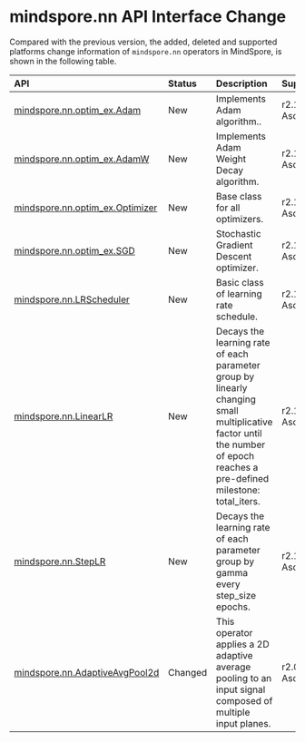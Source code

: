 # mindspore.nn API Interface Change

Compared with the previous version, the added, deleted and supported platforms change information of `mindspore.nn` operators in MindSpore, is shown in the following table.

|API|Status|Description|Support Platform|Class
|:----|:----|:----|:----|:----
|[mindspore.nn.optim_ex.Adam](https://mindspore.cn/docs/en/r2.1/api_python/nn/mindspore.nn.optim_ex.Adam.html#mindspore.nn.optim_ex.Adam)|New|Implements Adam algorithm..|r2.1: Ascend/GPU/CPU|Experimental Optimizer
|[mindspore.nn.optim_ex.AdamW](https://mindspore.cn/docs/en/r2.1/api_python/nn/mindspore.nn.optim_ex.AdamW.html#mindspore.nn.optim_ex.AdamW)|New|Implements Adam Weight Decay algorithm.|r2.1: Ascend/GPU/CPU|Experimental Optimizer
|[mindspore.nn.optim_ex.Optimizer](https://mindspore.cn/docs/en/r2.1/api_python/nn/mindspore.nn.optim_ex.Optimizer.html#mindspore.nn.optim_ex.Optimizer)|New|Base class for all optimizers.|r2.1: Ascend/GPU/CPU|Experimental Optimizer
|[mindspore.nn.optim_ex.SGD](https://mindspore.cn/docs/en/r2.1/api_python/nn/mindspore.nn.optim_ex.SGD.html#mindspore.nn.optim_ex.SGD)|New|Stochastic Gradient Descent optimizer.|r2.1: Ascend/GPU/CPU|Experimental Optimizer
|[mindspore.nn.LRScheduler](https://mindspore.cn/docs/en/r2.1/api_python/nn/mindspore.nn.LRScheduler.html#mindspore.nn.LRScheduler)|New|Basic class of learning rate schedule.|r2.1: Ascend/GPU/CPU|LRScheduler Class
|[mindspore.nn.LinearLR](https://mindspore.cn/docs/en/r2.1/api_python/nn/mindspore.nn.LinearLR.html#mindspore.nn.LinearLR)|New|Decays the learning rate of each parameter group by linearly changing small multiplicative factor until the number of epoch reaches a pre-defined milestone: total_iters.|r2.1: Ascend/GPU/CPU|LRScheduler Class
|[mindspore.nn.StepLR](https://mindspore.cn/docs/en/r2.1/api_python/nn/mindspore.nn.StepLR.html#mindspore.nn.StepLR)|New|Decays the learning rate of each parameter group by gamma every step_size epochs.|r2.1: Ascend/GPU/CPU|LRScheduler Class
|[mindspore.nn.AdaptiveAvgPool2d](https://mindspore.cn/docs/en/r2.1/api_python/nn/mindspore.nn.AdaptiveAvgPool2d.html#mindspore.nn.AdaptiveAvgPool2d)|Changed|This operator applies a 2D adaptive average pooling to an input signal composed of multiple input planes.|r2.0: GPU => r2.1: Ascend/GPU/CPU|Pooling Layer
